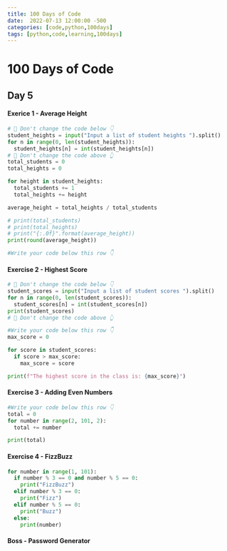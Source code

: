 ```yaml
---
title: 100 Days of Code
date:  2022-07-13 12:00:00 -500
categories: [code,python,100days]
tags: [python,code,learning,100days]
---
```


# 100 Days of Code

## Day 5

#### Exerice 1 - Average Height ####
```python
# 🚨 Don't change the code below 👇
student_heights = input("Input a list of student heights ").split()
for n in range(0, len(student_heights)):
  student_heights[n] = int(student_heights[n])
# 🚨 Don't change the code above 👆
total_students = 0
total_heights = 0

for height in student_heights:
  total_students += 1
  total_heights += height

average_height = total_heights / total_students

# print(total_students)
# print(total_heights)
# print("{:.0f}".format(average_height))
print(round(average_height))

#Write your code below this row 👇
```

#### Exercise 2 - Highest Score ####
```python
# 🚨 Don't change the code below 👇
student_scores = input("Input a list of student scores ").split()
for n in range(0, len(student_scores)):
  student_scores[n] = int(student_scores[n])
print(student_scores)
# 🚨 Don't change the code above 👆

#Write your code below this row 👇
max_score = 0

for score in student_scores:
  if score > max_score:
    max_score = score

print(f"The highest score in the class is: {max_score}")
```
#### Exercise 3 - Adding Even Numbers ####
```python
#Write your code below this row 👇
total = 0
for number in range(2, 101, 2):
  total += number

print(total)
```

#### Exercise 4 - FizzBuzz ####
```python
for number in range(1, 101):
  if number % 3 == 0 and number % 5 == 0:
    print("FizzBuzz")
  elif number % 3 == 0:
    print("Fizz")
  elif number % 5 == 0:
    print("Buzz")
  else:
    print(number)
```

#### Boss - Password Generator ####
```python

```
